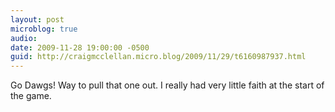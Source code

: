 ```yaml
---
layout: post
microblog: true
audio: 
date: 2009-11-28 19:00:00 -0500
guid: http://craigmcclellan.micro.blog/2009/11/29/t6160987937.html
---
```

Go Dawgs!  Way to pull that one out.  I really had very little faith at the start of the game.
